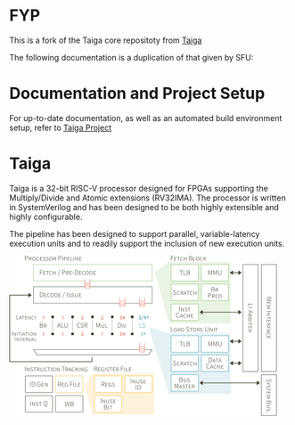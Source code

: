 # FYP
This is a fork of the Taiga core repositoty from [Taiga](https://gitlab.com/sfu-rcl/Taiga) 

The following documentation is a duplication of that given by SFU:
# Documentation and Project Setup
For up-to-date documentation, as well as an automated build environment setup, refer to [Taiga Project](https://gitlab.com/sfu-rcl/taiga-project)


# Taiga

Taiga is a 32-bit RISC-V processor designed for FPGAs supporting the Multiply/Divide and Atomic extensions (RV32IMA).  The processor is written in SystemVerilog and has been designed to be both highly extensible and highly configurable.

The pipeline has been designed to support parallel, variable-latency execution units and to readily support the inclusion of new execution units.

![Taiga Block Diagram](examples/zedboard/taiga_small.png)